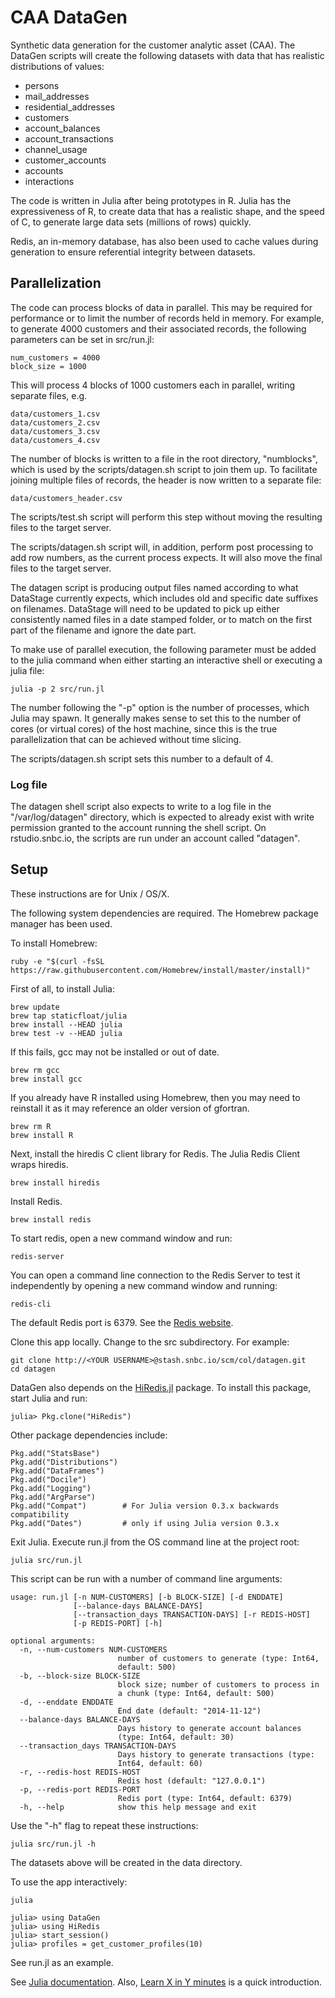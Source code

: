# CAA DataGen

Synthetic data generation for the customer analytic asset (CAA). The DataGen scripts will create the following datasets with data that has realistic distributions of values:

* persons
* mail_addresses
* residential_addresses
* customers
* account_balances
* account_transactions
* channel_usage
* customer_accounts
* accounts
* interactions

The code is written in Julia after being prototypes in R. Julia has the expressiveness of R, to create data that has a realistic shape, and the speed of C, to generate large data sets (millions of rows) quickly.

Redis, an in-memory database, has also been used to cache values during generation to ensure referential integrity between datasets.

## Parallelization

The code can process blocks of data in parallel. This may be required for performance or to limit the number of records held in memory. For example, to generate 4000 customers and their associated records, the following parameters can be set in src/run.jl:

    num_customers = 4000
    block_size = 1000

This will process 4 blocks of 1000 customers each in parallel, writing separate files, e.g.

    data/customers_1.csv
    data/customers_2.csv
    data/customers_3.csv
    data/customers_4.csv

The number of blocks is written to a file in the root directory, "numblocks", which is used by the scripts/datagen.sh script to join them up. To facilitate joining multiple files of records, the header is now written to a separate file:

    data/customers_header.csv

The scripts/test.sh script will perform this step without moving the resulting files to the target server.

The scripts/datagen.sh script will, in addition, perform post processing to add row numbers, as the current process expects. It will also move the final files to the target server.

The datagen script is producing output files named according to what DataStage currently expects, which includes old and specific date suffixes on filenames. DataStage will need to be updated to pick up either consistently named files in a date stamped folder, or to match on the first part of the filename and ignore the date part.

To make use of parallel execution, the following parameter must be added to the julia command when either starting an interactive shell or executing a julia file:

    julia -p 2 src/run.jl

The number following the "-p" option is the number of processes, which Julia may spawn. It generally makes sense to set this to the number of cores (or virtual cores) of the host machine, since this is the true parallelization that can be achieved without time slicing.

The scripts/datagen.sh script sets this number to a default of 4.

### Log file

The datagen shell script also expects to write to a log file in the "/var/log/datagen" directory, which is expected to already exist with write permission granted to the account running the shell script. On rstudio.snbc.io, the scripts are run under an account called "datagen".

## Setup

These instructions are for Unix / OS/X.

The following system dependencies are required. The Homebrew package manager has been used.

To install Homebrew:

    ruby -e "$(curl -fsSL https://raw.githubusercontent.com/Homebrew/install/master/install)"

First of all, to install Julia:

    brew update
    brew tap staticfloat/julia
    brew install --HEAD julia
    brew test -v --HEAD julia

If this fails, gcc may not be installed or out of date.

    brew rm gcc
    brew install gcc

If you already have R installed using Homebrew, then you may need to reinstall it as it may reference an older version of gfortran.

    brew rm R
    brew install R

Next, install the hiredis C client library for Redis. The Julia Redis Client wraps hiredis.

    brew install hiredis

Install Redis.

    brew install redis

To start redis, open a new command window and run:

    redis-server

You can open a command line connection to the Redis Server to test it independently by opening a new command window and running:

    redis-cli

The default Redis port is 6379. See the [Redis website](http://redis.io/).

Clone this app locally. Change to the src subdirectory. For example:

    git clone http://<YOUR USERNAME>@stash.snbc.io/scm/col/datagen.git
    cd datagen

DataGen also depends on the [HiRedis.jl](https://github.com/markmo/HiRedis.jl) package. To install this package, start Julia and run:

    julia> Pkg.clone("HiRedis")

Other package dependencies include:

    Pkg.add("StatsBase")
    Pkg.add("Distributions")
    Pkg.add("DataFrames")
    Pkg.add("Docile")
    Pkg.add("Logging")
    Pkg.add("ArgParse")
    Pkg.add("Compat")        # For Julia version 0.3.x backwards compatibility
    Pkg.add("Dates")         # only if using Julia version 0.3.x

Exit Julia. Execute run.jl from the OS command line at the project root:

    julia src/run.jl

This script can be run with a number of command line arguments:

    usage: run.jl [-n NUM-CUSTOMERS] [-b BLOCK-SIZE] [-d ENDDATE]
                  [--balance-days BALANCE-DAYS]
                  [--transaction_days TRANSACTION-DAYS] [-r REDIS-HOST]
                  [-p REDIS-PORT] [-h]

    optional arguments:
      -n, --num-customers NUM-CUSTOMERS
                            number of customers to generate (type: Int64,
                            default: 500)
      -b, --block-size BLOCK-SIZE
                            block size; number of customers to process in
                            a chunk (type: Int64, default: 500)
      -d, --enddate ENDDATE
                            End date (default: "2014-11-12")
      --balance-days BALANCE-DAYS
                            Days history to generate account balances
                            (type: Int64, default: 30)
      --transaction_days TRANSACTION-DAYS
                            Days history to generate transactions (type:
                            Int64, default: 60)
      -r, --redis-host REDIS-HOST
                            Redis host (default: "127.0.0.1")
      -p, --redis-port REDIS-PORT
                            Redis port (type: Int64, default: 6379)
      -h, --help            show this help message and exit

Use the "-h" flag to repeat these instructions:

    julia src/run.jl -h

The datasets above will be created in the data directory.

To use the app interactively:

    julia

    julia> using DataGen
    julia> using HiRedis
    julia> start_session()
    julia> profiles = get_customer_profiles(10)

See run.jl as an example.

See [Julia documentation](http://julia.readthedocs.org/en/latest/manual/). Also, [Learn X in Y minutes](http://learnxinyminutes.com/docs/julia/) is a quick introduction.
